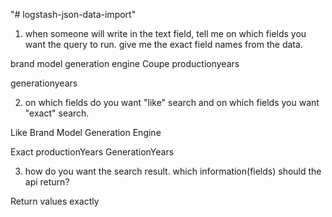 "# logstash-json-data-import" 
1. when someone will write in the text field, tell me on which fields you want the query to run. give me the exact field names from the data.

brand
model 
generation 
engine
Coupe
productionyears

generationyears


2. on which fields do you want "like" search and on which fields you want "exact" search.

Like 
Brand
Model
Generation
Engine

Exact 
productionYears 
GenerationYears 

3. how do you want the search result. which information(fields) should the api return?

Return values exactly